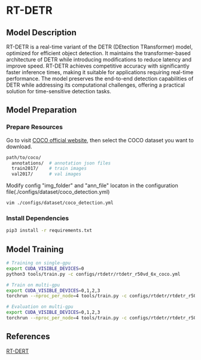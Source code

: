 # RT-DETR

## Model Description

RT-DETR is a real-time variant of the DETR (DEtection TRansformer) model, optimized for efficient object detection. It
maintains the transformer-based architecture of DETR while introducing modifications to reduce latency and improve
speed. RT-DETR achieves competitive accuracy with significantly faster inference times, making it suitable for
applications requiring real-time performance. The model preserves the end-to-end detection capabilities of DETR while
addressing its computational challenges, offering a practical solution for time-sensitive detection tasks.

## Model Preparation

### Prepare Resources

Go to visit [COCO official website](https://cocodataset.org/#download), then select the COCO dataset you want to download.

```bash
path/to/coco/
  annotations/  # annotation json files
  train2017/    # train images
  val2017/      # val images
```

Modify config "img_folder" and "ann_file" locaton in the configuration file(./configs/dataset/coco_detection.yml)

```bash
vim ./configs/dataset/coco_detection.yml
```

### Install Dependencies

```bash
pip3 install -r requirements.txt
```

## Model Training

```bash
# Training on single-gpu
export CUDA_VISIBLE_DEVICES=0
python3 tools/train.py -c configs/rtdetr/rtdetr_r50vd_6x_coco.yml

# Train on multi-gpu
export CUDA_VISIBLE_DEVICES=0,1,2,3
torchrun --nproc_per_node=4 tools/train.py -c configs/rtdetr/rtdetr_r50vd_6x_coco.yml

# Evaluation on multi-gpu
export CUDA_VISIBLE_DEVICES=0,1,2,3
torchrun --nproc_per_node=4 tools/train.py -c configs/rtdetr/rtdetr_r50vd_6x_coco.yml -r path/to/checkpoint --test-only
```

## References

[RT-DERT](https://github.com/lyuwenyu/RT-DETR/tree/main/rtdetr_pytorch)
